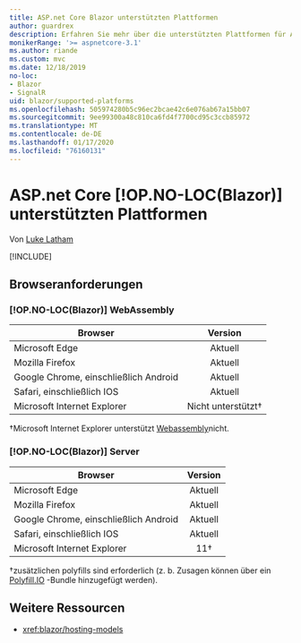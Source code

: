 ```yaml
---
title: ASP.net Core Blazor unterstützten Plattformen
author: guardrex
description: Erfahren Sie mehr über die unterstützten Plattformen für ASP.net Core Blazor.
monikerRange: '>= aspnetcore-3.1'
ms.author: riande
ms.custom: mvc
ms.date: 12/18/2019
no-loc:
- Blazor
- SignalR
uid: blazor/supported-platforms
ms.openlocfilehash: 505974280b5c96ec2bcae42c6e076ab67a15bb07
ms.sourcegitcommit: 9ee99300a48c810ca6fd4f7700cd95c3ccb85972
ms.translationtype: MT
ms.contentlocale: de-DE
ms.lasthandoff: 01/17/2020
ms.locfileid: "76160131"
---
```

# <a name="aspnet-core-opno-locblazor-supported-platforms"></a>ASP.net Core [!OP.NO-LOC(Blazor)] unterstützten Plattformen

Von [Luke Latham](https://github.com/guardrex)

[!INCLUDE[](~/includes/blazorwasm-preview-notice.md)]

## <a name="browser-requirements"></a>Browseranforderungen

### <a name="opno-locblazor-webassembly"></a>[!OP.NO-LOC(Blazor)] WebAssembly

| Browser                          | Version               |
| -------------------------------- | :-------------------: |
| Microsoft Edge                   | Aktuell               |
| Mozilla Firefox                  | Aktuell               |
| Google Chrome, einschließlich Android | Aktuell               |
| Safari, einschließlich IOS            | Aktuell               |
| Microsoft Internet Explorer      | Nicht unterstützt&dagger; |

&dagger;Microsoft Internet Explorer unterstützt [Webassembly](https://webassembly.org)nicht.

### <a name="opno-locblazor-server"></a>[!OP.NO-LOC(Blazor)] Server

| Browser                          | Version    |
| -------------------------------- | :--------: |
| Microsoft Edge                   | Aktuell    |
| Mozilla Firefox                  | Aktuell    |
| Google Chrome, einschließlich Android | Aktuell    |
| Safari, einschließlich IOS            | Aktuell    |
| Microsoft Internet Explorer      | 11&dagger; |

&dagger;zusätzlichen polyfills sind erforderlich (z. b. Zusagen können über ein [Polyfill.IO](https://polyfill.io/v3/) -Bundle hinzugefügt werden).

## <a name="additional-resources"></a>Weitere Ressourcen

* <xref:blazor/hosting-models>
